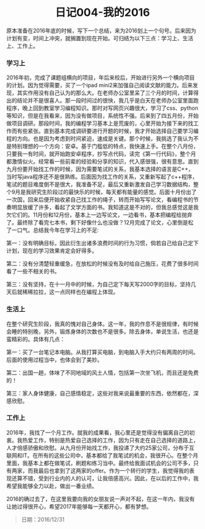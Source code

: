 <h1 style="text-align:center">日记004-我的2016</h1>


原本准备在2016年底的时候，写下一个总结，来为2016划上一个句号。后来因为计划有变，时间上冲突，就搁置到现在开始。可归结为以下三点：学习上、生活上、工作上。

### 学习上
2016年初，完成了课题组横向的项目，年后来校后，开始进行另外一个横向项目的计划。因为觉得需要，买了一个ipad mini2来加强自己阅读文献的能力。后来发现，其实作用没有自己认为的那么大。在老师办公室里呆了三个月的时间，计算得出的结论并不是很喜人。那一段时间过的很快，我几乎是白天在老师办公室里面跑程序，晚上回到教室学习编程知识。那时对写网页兴趣很大，学习了css、python等知识，但是在我看来，因为没有做项目，系统性不强。后来到了四五月份，开始做项目调研。那段时间，我的编程学习基本上是荒废的，心里开始为接下来的找工作而有些紧张。直到基本完成调研要进行开题的时候，我才开始选择自己要学习编程的方向。也是因为考虑到时间紧迫，速成是关键。那个时候，我挑选了我认为不是特别理想的一个方向：安卓。基于门槛低的特点，我快速上手。在整个八月份，只要我一有时间，就开始跑安卓程序，抄写点代码，读完《第一行代码》，整个月都激情似火。经常看一些前辈的经验和分享的知识，代入感很强，很有意思。直到九月份要开始找工作的时候，因为需要笔试的关系，我基本选择的语言是C++，当时写java程序还不是很熟练。后面因为找工作的关系，又重新写起了c++程序，笔试的题目难度倒不是很大，我准备不足，最后又重新激发自己学习数据结构，整个9月是我研究生阶段过的最快乐的时候，每天都有能量的感觉。后面十月份出了一次国，回来后便开始收紧自己找工作的绳子，转而开始写写论文，看编程书的节奏明显放缓了许多，看起了文学方面的书。我知道这是不对的，但我总感觉这是我欠它们的。11月份和12月份，基本上一边写论文，一边看书，基本把编程给抛弃了。最终除了看完七本书，剩下好像什么也没做？12月完成了论文，心里倒是松了一口气。总结我今年在学习上的不足:

第一：没有明确目标，因此衍生出诸多浪费时间的行为习惯，倘若自己给自己定下计划，现在的学习效果肯定会好得多。

第二：没有分清楚轻重缓急，在放松的时候没有及时给自己施压，花费了很多时间看了一些不相关的书。

第三：没有坚持，在十一月中的时候，为自己定下每天写2000字的目标，坚持几天后就稀稀拉拉，这一点同样也在编程上体现。

### 生活上
在整个研究生阶段，我真的愧对自己身体。这一年，我的作息不是很规律，有时候会睡的特别晚，另外，锻炼身体的次数也不是很多。除去身体，单说生活，也还是蛮精彩的。具体有几点：

第一：买了一台笔记本电脑。从我打算买电脑，到电脑入手大约只有两周的时间。后面的使用过程当中，也体会到了美妙。

第二：出国一趟，体味了不同地域的风土人情，包括第一次坐飞机，而且还是免费的！

第三：家人身体健康，自己感情稳定，这些对我来说最重要的东西，依然都在，深感欣慰。

### 工作上
2016年，我找了一个月工作。就我的成果看，我心里还是觉得没有偏离自己的初衷。我热爱工作，特别是热爱自己选择的工作，因为只有走在自己选择的道路上，人才倍感骄傲和欣慰。从九月份开始找工作，我投递了大约25家公司，分布于互联网和IT。在所有的这些公司中，基本都给了我笔试的机会，我很开心。在整个月里面，我基本上都在做笔试，刷题和练习当中。最终给我面试机会的公司不多，只有两家，而我最后也拿到了这两家的offer。作为一个转行的学生，我觉得我的表现还算不错，受到行业内的人的认可，让我倍感高兴。因此，在以后的工作中，我希望我能够全力以赴，做出一番业绩。

2016的确过去了，在这里我要向我的女朋友说一声对不起，在这一年内，我没有让她过得很开心，希望2017年能够每一天都开心，都有梦想。

> 日期：2016/12/31
